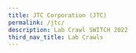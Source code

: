 ```yaml
---
title: JTC Corporation (JTC)
permalink: /jtc/
description: Lab Crawl SWITCH 2022
third_nav_title: Lab Crawls
---
```

